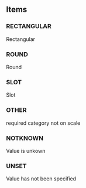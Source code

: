

<!-- end of short definition -->
## Items

### RECTANGULAR
Rectangular

### ROUND
Round

### SLOT
Slot

### OTHER
required category not on scale

### NOTKNOWN
Value is unkown

### UNSET
Value has not been specified
